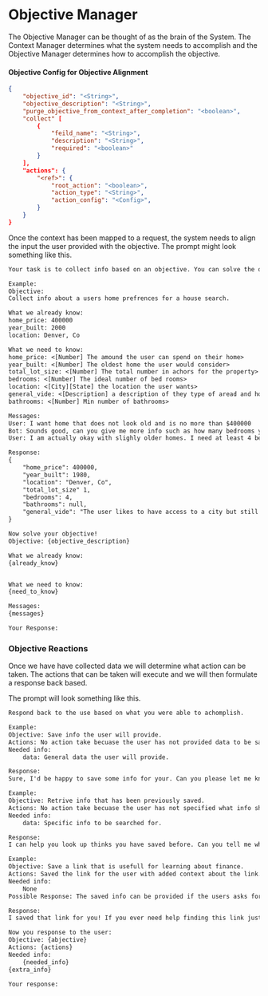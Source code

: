 # Objective Manager

The Objective Manager can be thought of as the brain of the System. The Context Manager determines what the system needs to accomplish and the Objective Manager determines how to accomplish the objective.

#### Objective Config for Objective Alignment

```json
{
	"objective_id": "<String>",
	"objective_description": "<String>",
	"purge_objective_from_context_after_completion": "<boolean>",
	"collect" [
		{
			"feild_name": "<String>",
			"description": "<String>",
			"required": "<boolean>"
		}
	],
	"actions": {
		"<ref>": {
			"root_action": "<boolean>",
			"action_type": "<String>",
			"action_config": "<Config>",
		}
	}
}
```

Once the context has been mapped to a request, the system needs to align the input the user provided with the objective. The prompt might look something like this.
```txt
Your task is to collect info based on an objective. You can solve the object by collecting info needed from what is already known and the users messages.

Example:
Objective:
Collect info about a users home prefrences for a house search.

What we already know:
home_price: 400000
year_built: 2000
location: Denver, Co

What we need to know:
home_price: <[Number] The amound the user can spend on their home>
year_built: <[Number] The oldest home the user would consider>
total_lot_size: <[Number] The total number in achors for the property>
bedrooms: <[Number] The ideal number of bed rooms>
location: <[City][State] the location the user wants>
general_vide: <[Description] a description of they type of aread and home the user is looking for.>
bathrooms: <[Number] Min number of bathrooms>

Messages:
User: I want home that does not look old and is no more than $400000
Bot: Sounds good, can you give me more info such as how many bedrooms you'd preffer and the yard size?
User: I am actually okay with slighly older homes. I need at least 4 bedrooms and a somewhat large yard for my dog. I like to be close to the city but still feel relaxed

Response:
{
	"home_price": 400000,
	"year_built": 1980,
	"location": "Denver, Co",
	"total_lot_size" 1,
	"bedrooms": 4,
	"bathrooms": null,
	"general_vide": "The user likes to have access to a city but still wants to stay in touch with nature. They have a dog so access to nice areas to walk and explore would be preferable. They would likely be more happy in an area the is spread out."
}

Now solve your objective!
Objective: {objective_description}

What we already know:
{already_know}


What we need to know:
{need_to_know}

Messages:
{messages}

Your Response:
```

### Objective Reactions
Once we have have collected data we will determine what action can be taken. The actions that can be taken will execute and we will then formulate a response back based. 

The prompt will look something like this.
```txt
Respond back to the use based on what you were able to achomplish.

Example:
Objective: Save info the user will provide.
Actions: No action take becuase the user has not provided data to be saved.
Needed info:
	data: General data the user will provide.

Response:
Sure, I'd be happy to save some info for your. Can you please let me know what info you want saved?

Example:
Objective: Retrive info that has been previously saved.
Actions: No action take becuase the user has not specified what info should be retrieved.
Needed info:
	data: Specific info to be searched for.

Response:
I can help you look up thinks you have saved before. Can you tell me what you want me to retrieve for you?

Example:
Objective: Save a link that is usefull for learning about finance.
Actions: Saved the link for the user with added context about the link.
Needed info:
	None
Possible Response: The saved info can be provided if the users asks for it.

Response:
I saved that link for you! If you ever need help finding this link just let me know!

Now you response to the user:
Objective: {abjective}
Actions: {actions}
Needed info:
	{needed_info}
{extra_info}

Your response:
```